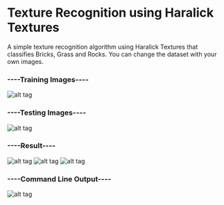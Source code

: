 # Texture Recognition using Haralick Textures

A simple texture recognition algorithm using Haralick Textures that classifies Bricks, Grass and Rocks. 
You can change the dataset with your own images.

### ----Training Images----
![alt tag](https://github.com/Gogul09/explore-computer-vision/blob/master/feature_extraction/haralick_texture/display/Training%20Data.jpg)

### ----Testing Images----
![alt tag](https://github.com/Gogul09/explore-computer-vision/blob/master/feature_extraction/haralick_texture/display/Testing%20Data.jpg)

### ----Result----
![alt tag](https://github.com/Gogul09/explore-computer-vision/blob/master/feature_extraction/haralick_texture/display/test_image_1.jpg)
![alt tag](https://github.com/Gogul09/explore-computer-vision/blob/master/feature_extraction/haralick_texture/display/test_image_2.jpg)
![alt tag](https://github.com/Gogul09/explore-computer-vision/blob/master/feature_extraction/haralick_texture/display/test_image_3.jpg)

### ----Command Line Output----
![alt tag](https://github.com/Gogul09/explore-computer-vision/blob/master/feature_extraction/haralick_texture/display/Output.jpg)
